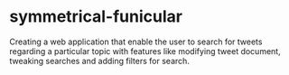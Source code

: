 # symmetrical-funicular
Creating a web application that enable the user to search for tweets regarding a particular topic with features like modifying tweet document, tweaking searches and adding filters for search.
